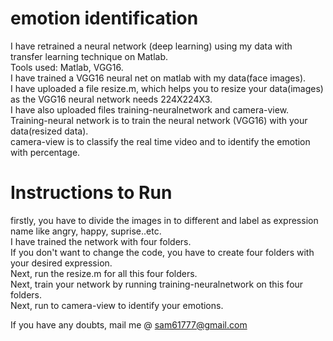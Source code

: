 # emotion identification <br/>
I have retrained a neural network (deep learning) using my data with transfer learning technique on Matlab.<br/>
Tools used: Matlab, VGG16. <br/>
I have trained a VGG16 neural net on matlab with my data(face images).<br/>
I have uploaded a file resize.m, which helps you to resize your data(images) as the VGG16 neural network needs 224X224X3.<br/>
I have also uploaded files training-neuralnetwork and camera-view.<br/>
Training-neural network is to train the neural network (VGG16) with your data(resized data).<br/>
camera-view is to classify the real time video and to identify the emotion with percentage.<br/>

# Instructions to Run  <br/>

firstly, you have to divide the images in to different and label as expression name like angry, happy, suprise..etc. <br/>
I have trained the network with four folders.<br/>
If you don't want to change the code, you have to create four folders with your desired expression.<br/>
Next, run the resize.m for all this four folders.<br/>
Next, train your network by running training-neuralnetwork on this four folders.<br/>
Next, run to camera-view to identify your emotions.<br/>


If you have any doubts, mail me @ sam61777@gmail.com
